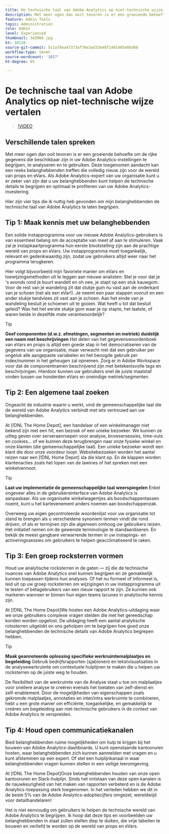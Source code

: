 ```yaml
---
title: De technische taal van Adobe Analytics op niet-technische wijze vertalen
description: Met meer ogen dan ooit tevoren is er een groeiende behoefte om de rijke gegevens die beschikbaar zijn in uw Adobe Analytics-instellingen te begrijpen, te analyseren en te gebruiken. Deze toegenomen aandacht kan een reeks belanghebbenden treffen die volledig nieuw zijn voor de wereld van props en eVars. Als Adobe Analytics-expert van uw organisatie kunt u er zeker van zijn dat u uw belanghebbenden kunt helpen de technische details te begrijpen en optimaal te profiteren van uw Adobe Analytics-investering.
feature: Admin Tools
topic: Administration
role: Admin
level: Experienced
thumbnail: 342066.jpg
kt: 10128
source-git-commit: 5c1a78ea47373af78e3ad33e48f1401405e8bd88
workflow-type: tm+mt
source-wordcount: '1017'
ht-degree: 0%

---
```



# De technische taal van Adobe Analytics op niet-technische wijze vertalen

>[!VIDEO](https://video.tv.adobe.com/v/342066/?quality=12&learn=on)

## Verschillende talen spreken

Met meer ogen dan ooit tevoren is er een groeiende behoefte om de rijke gegevens die beschikbaar zijn in uw Adobe Analytics-instellingen te begrijpen, te analyseren en te gebruiken. Deze toegenomen aandacht kan een reeks belanghebbenden treffen die volledig nieuw zijn voor de wereld van props en eVars. Als Adobe Analytics-expert van uw organisatie kunt u er zeker van zijn dat u uw belanghebbenden kunt helpen de technische details te begrijpen en optimaal te profiteren van uw Adobe Analytics-investering.

Hier zijn vier tips die ik nuttig heb gevonden om mijn belanghebbenden de technische taal van Adobe Analytics te laten begrijpen.

## Tip 1: Maak kennis met uw belanghebbenden

Een solide instapprogramma voor uw nieuwe Adobe Analytics-gebruikers is van essentieel belang om de acceptatie van meet af aan te stimuleren. Vaak zal je instapkaartprogramma hun eerste blootstelling zijn aan de prachtige wereld van props en eVars. Uw instapprogramma moet toegankelijk, relevant en gedenkwaardig zijn, zodat uw gebruikers altijd weer naar het programma terugkeren.

Hier volgt bijvoorbeeld mijn favoriete manier om eVars en toewijzingsmethoden uit te leggen aan nieuwe analisten: Stel je voor dat je &#39;s avonds rond je buurt wandelt en oh nee, je stapt op een stuk kauwgom. Voor de rest van je wandeling zit dat stukje gum nu vast aan de onderkant van je schoen (net als een eVar!). Je neemt een paar stappen vooruit en een ander stukje tandvlees zit vast aan je schoen. Aan het einde van je wandeling besluit je schoenen uit te gooien. Wat heeft u tot dat besluit geleid? Was het het eerste stukje gom waar je op stapte, het laatste, of waren beide in dezelfde mate verantwoordelijk?

>[!TIP]
>
>**Geef componenten (d.w.z. afmetingen, segmenten en metriek) duidelijk een naam met beschrijvingen**
>Het delen van het gegevenswoordenboek van eVars en props is altijd een goede stap in het democratiseren van de gegevens van uw organisatie, maar verwacht niet dat een gebruiker per ongeluk alle aangepaste variabelen en het beoogde gebruik per index/nummer in het geheugen zal opnemen. Zorg er in Adobe Workspace voor dat de componentnamen beschrijvend zijn met betekenisvolle tags en beschrijvingen. Hierdoor kunnen uw gebruikers snel de juiste maatstaf vinden tussen uw honderden eVars en oneindige metriek/segmenten.

## Tip 2: Een algemene taal zoeken

Ongeacht de industrie waarin u werkt, vind de gemeenschappelijke taal die de wereld van Adobe Analytics verbindt met iets vertrouwd aan uw belanghebbenden.

At [!DNL The Home Depot], een handelaar of een winkelmanager niet bekend zijn met een hit, een bezoek of een unieke bezoeker. We kunnen ze uitleg geven over serveraanroepen voor analyse, browsersessies, time-outs en cookies... of we kunnen deze terugbrengen naar onze fysieke winkel en onze klanten (die gemeenschappelijke taal). Een unieke bezoeker wordt een klant die door onze voordeur loopt. Websitebezoeken worden het aantal reizen naar een [!DNL Home Depot] sla die klant op. En de klappen worden klantenacties zoals het lopen van de lawines of het spreken met een winkelvennoot.

>[!TIP]
>
>**Laat uw implementatie de gemeenschappelijke taal weerspiegelen**
>Enkel ongeveer alles in de gebruikersinterface van Adobe Analytics is aanpasbaar. Als uw organisatie winkelwagentjes als boodschappentassen noemt, kunt u het kartevenement anders noemen aan boodschappenzak.
>
>Overweeg uw eigen gecontroleerde woordenlijst voor uw organisatie tot stand te brengen als u verscheidene synoniem termen vindt die rond drijven, of als er termijnen zijn die algemeen omhoog uw gebruikers reizen. Het initiatief nemen om de gewenste terminologie te standaardiseren. En bekijk de meest gangbare verwarrende termen in uw instapings- en activeringssessies om gebruikers te helpen geacclimatiseerd te raken.

## Tip 3: Een groep rocksterren vormen

Houd uw analytische rocksterren in de gaten — zij die de technische nuances van Adobe Analytics snel kunnen begrijpen en ze gemakkelijk kunnen toepassen tijdens hun analyses. Of het nu formeel of informeel is, leid uit op uw groep rocksterren om wijzigingen in uw instapprogramma uit te testen of bètagebruikers van een nieuw rapport te zijn. Ze kunnen ook markeren wanneer er binnen hun eigen teams lacunes in analytische kennis zijn.

At [!DNL The Home Depot]We hosten een Adobe Analytics-uitdaging waar we onze gebruikers complexe vragen stelden die met het gereedschap konden worden opgelost. De uitdaging heeft een aantal analytische rotssterren uitgelokt en ons geholpen om te begrijpen hoe goed onze belanghebbenden de technische details van Adobe Analytics begrepen hebben.

>[!TIP]
>
>**Maak geannoteerde oplossing specifieke werkruimtemalplaatjes en begeleiding**
>Gebruik bedrijfsrapporten (sjablonen) en tekstvisualisaties in de analysewerkruimte om contextuele hulplijnen te maken die u helpen uw rocksterren op de juiste weg te houden.
>
>De flexibiliteit van de werkruimte van de Analyse staat u toe om malplaatjes voor snellere analyse te creëren evenals het toelaten van zelf-dienst en zelf-enablement. Door de mogelijkheden van eigenschappen zoals gekromde malplaatjes, annotaties en inter/intra werkruimte te combineren, hebt u een grote manier om efficiënte, toegankelijke, en gemakkelijk te creëren om begeleiding aan niet-technische gebruikers in de context van Adobe Analytics te verspreiden.

## Tip 4: Houd open communicatiekanalen

Bied belanghebbenden ruime mogelijkheden om hulp te krijgen bij het bouwen van Adobe Analytics-dashboards. U kunt openstaande kantooruren hosten, waar belanghebbenden zich kunnen aanmelden met vragen en u kunt afstemmen op een expert. Of stel een hulplijnkanaal in waar belanghebbenden vragen kunnen stellen in een veilige leeromgeving.

At [!DNL The Home Depot]Onze belanghebbenden houden van onze open kantooruren en Slack-hulplijn. Sinds het ontstaan van deze open kanalen is de nauwkeurigheid van het maken van rapporten verbeterd en is de Adobe Analytics-toepassing sterk toegenomen. In het verleden hebben we dit in de beste 5% van de Adobe Analytics-adoptiecijfers omgezet, wereldwijd voor detailhandelaren!

Het is niet eenvoudig om gebruikers te helpen de technische wereld van Adobe Analytics te begrijpen. Ik hoop dat deze tips en voorbeelden uw belanghebbenden in staat zullen stellen diep te duiken, die vrije tabellen te bouwen en verliefd te worden op de wereld van props en eVars.
